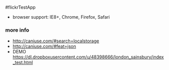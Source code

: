 #flickrTestApp
- browser support:
IE8+, Chrome, Firefox, Safari

### more info
- http://caniuse.com/#search=localstorage
- http://caniuse.com/#feat=json
- DEMO https://dl.dropboxusercontent.com/u/48398666/london_sainsbury/index_test.html
